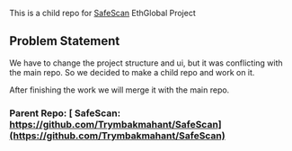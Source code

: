 This is a child repo for [SafeScan](https://github.com/Trymbakmahant/SafeScan) EthGlobal Project

## Problem Statement

We have to change the project structure and ui, but it was conflicting with the main repo. So we decided to make a child repo and work on it.

After finishing the work we will merge it with the main repo.

### Parent Repo: [ SafeScan: https://github.com/Trymbakmahant/SafeScan](https://github.com/Trymbakmahant/SafeScan)
